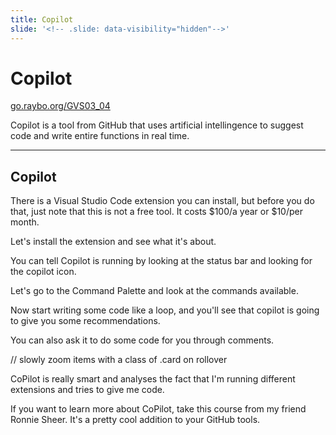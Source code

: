 ```yaml
---
title: Copilot
slide: '<!-- .slide: data-visibility="hidden"-->'
---
```


<!-- .slide: data-state="layout-title" class="bg-dark"-->

# Copilot

<div class="slide-link"><a href="https://go.raybo.org/GVS02_01"><i class="fab fa-slideshare"></i> go.raybo.org/GVS03_04</a></div>

> >
Copilot is a tool from GitHub that uses artificial intellingence to suggest code and write entire functions in real time.

---
## Copilot

> >
There is a Visual Studio Code extension you can install, but before you do that, just note that this is not a free tool. It costs $100/a year or $10/per month.

Let's install the extension and see what it's about.

You can tell Copilot is running by looking at the status bar and looking for the copilot icon.

Let's go to the Command Palette and look at the commands available.

Now start writing some code like a loop, and you'll see that copilot is going to give you some recommendations.

You can also ask it to do some code for you through comments.

// slowly zoom items with a class of .card on rollover

CoPilot is really smart and analyses the fact that I'm running different extensions and tries to give me code.

If you want to learn more about CoPilot, take this course from my friend Ronnie Sheer. It's a pretty cool addition to your GitHub tools.